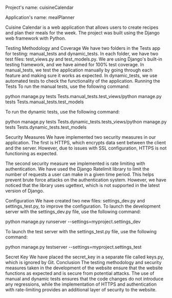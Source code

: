 Project's name: cuisineCalendar 

Application's name: mealPlanner 

Cuisine Calendar is a web application that allows users to create recipes and plan their meals for the week. The project was built using the Django web framework with Python. 

Testing Methodology and Coverage
We have two folders in the Tests app for testing: manual_tests and dynamic_tests. In each folder, we have two test files: test_views.py and test_models.py. 
We are using Django's built-in testing framework, and we have aimed for 100% test coverage. In manual_tests, we test the application manually by going through each feature and making sure it works as expected. In dynamic_tests, we use automated tests to check the functionality of the application.
Running the Tests
To run the manual tests, use the following command:

python manage.py tests Tests.manual_tests.test_views/python manage.py tests Tests.manual_tests.test_models

To run the dynamic tests, use the following command:

python manage.py tests Tests.dynamic_tests.tests_views/python manage.py tests Tests.dynamic_tests.test_models

Security Measures
We have implemented two security measures in our application. The first is HTTPS, which encrypts data sent between the 
client and the server. However, due to issues with SSL configuration, HTTPS is not functioning as expected.

The second security measure we implemented is rate limiting with authentication. We have used the Django Ratelimit 
library to limit the number of requests a user can make in a given time period. This helps prevent brute force attacks 
on the authentication system. However, we have noticed that the library uses ugettext, which is not supported in the 
latest version of Django.

Configuration
We have created two new files: settings_dev.py and settings_test.py, to improve the configuration. To launch the development server with the settings_dev.py file, use the following command:

python manage.py runserver --settings=myproject.settings_dev

To launch the test server with the settings_test.py file, use the following command:

python manage.py testserver --settings=myproject.settings_test

Secret Key
We have placed the secret_key in a separate file called keys.py, which is ignored by Git.
Conclusion
The testing methodology and security measures taken in the development of the website ensure that the website functions as expected and is secure from potential attacks. The use of manual and dynamic tests ensures that the code changes do not introduce any regressions, while the implementation of HTTPS and authentication with rate-limiting provides an additional layer of security to the website.